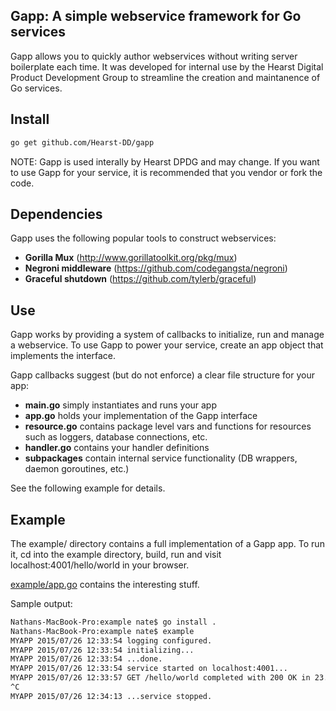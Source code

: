 ## Gapp: A simple webservice framework for Go services

Gapp allows you to quickly author webservices without writing server boilerplate each time. It was developed for internal use by the Hearst Digital Product Development Group to streamline the creation and maintanence of Go services.

## Install

```bash
go get github.com/Hearst-DD/gapp
```

NOTE: Gapp is used interally by Hearst DPDG and may change. If you want to use Gapp for your service, it is recommended that you vendor or fork the code.

## Dependencies

Gapp uses the following popular tools to construct webservices: 
* **Gorilla Mux** (http://www.gorillatoolkit.org/pkg/mux)
* **Negroni middleware** (https://github.com/codegangsta/negroni)
* **Graceful shutdown** (https://github.com/tylerb/graceful) 

## Use

Gapp works by providing a system of callbacks to initialize, run and manage a webservice. To use Gapp to power your service, create an app object that implements the interface. 

Gapp callbacks suggest (but do not enforce) a clear file structure for your app: 
* **main.go** simply instantiates and runs your app
* **app.go** holds your implementation of the Gapp interface
* **resource.go** contains package level vars and functions for resources such as loggers, database connections, etc.
* **handler.go** contains your handler definitions
* **subpackages** contain internal service functionality (DB wrappers, daemon goroutines, etc.)

See the following example for details.

## Example

The example/ directory contains a full implementation of a Gapp app. To run it, cd into the example directory, build, run and visit localhost:4001/hello/world in your browser.

[example/app.go](https://github.com/Hearst-DD/gapp/blob/master/example/app.go) contains the interesting stuff.

Sample output: 
```bash
Nathans-MacBook-Pro:example nate$ go install .
Nathans-MacBook-Pro:example nate$ example 
MYAPP 2015/07/26 12:33:54 logging configured.
MYAPP 2015/07/26 12:33:54 initializing...
MYAPP 2015/07/26 12:33:54 ...done.
MYAPP 2015/07/26 12:33:54 service started on localhost:4001...
MYAPP 2015/07/26 12:33:57 GET /hello/world completed with 200 OK in 23.21µs
^C
MYAPP 2015/07/26 12:34:13 ...service stopped.
```
